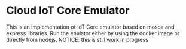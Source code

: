 # Cloud IoT Core Emulator

This is an implementation of IoT Core emulator based on mosca and express libraries.
Run the enulator either by using the docker image or directly from nodejs.
NOTICE: this is still work in progress
